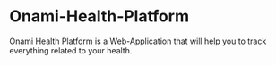 # Onami-Health-Platform
Onami Health Platform is a Web-Application that will help you to track everything related to your health.
